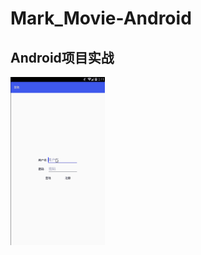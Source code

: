 # Mark_Movie-Android
## Android项目实战 
<img src="https://github.com/hokitlee/Mark_Movie-Android/blob/master/git/mark.gif" width="30%" height="30%" />

